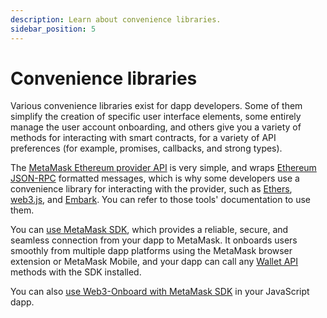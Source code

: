 ```yaml
---
description: Learn about convenience libraries.
sidebar_position: 5
---
```


# Convenience libraries

Various convenience libraries exist for dapp developers.
Some of them simplify the creation of specific user interface elements, some entirely manage the
user account onboarding, and others give you a variety of methods for interacting with smart
contracts, for a variety of API preferences (for example, promises, callbacks, and strong types).

The [MetaMask Ethereum provider API](wallet-api.md#ethereum-provider-api) is very simple, and wraps
[Ethereum JSON-RPC](wallet-api.md#json-rpc-api) formatted messages, which is why
some developers use a convenience library for interacting with the provider, such as
[Ethers](https://www.npmjs.com/package/ethers), [web3.js](https://www.npmjs.com/package/web3), and
[Embark](https://framework.embarklabs.io/).
You can refer to those tools' documentation to use them.

You can [use MetaMask SDK](../how-to/use-sdk/index.md), which provides a reliable, secure, and
seamless connection from your dapp to MetaMask.
It onboards users smoothly from multiple dapp platforms using the MetaMask browser extension or
MetaMask Mobile, and your dapp can call any [Wallet API](wallet-api.md) methods with the SDK installed.

You can also [use Web3-Onboard with MetaMask SDK](../how-to/use-sdk/3rd-party-libraries/web3-onboard.md)
in your JavaScript dapp.
